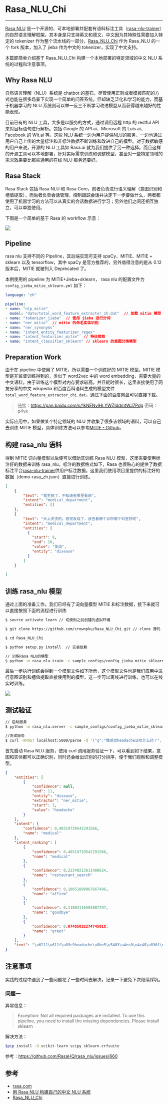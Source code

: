 
# Rasa_NLU_Chi
---


[Rasa NLU](https://rasa.com/) 是一个开源的、可本地部署并配套有语料标注工具（[rasa-nlu-trainer](https://rasahq.github.io/rasa-nlu-trainer/)）的自然语言理解框架。其本身是只支持英文和德文，中文因为其特殊性需要加入特定的 tokenizer 作为整个流水线的一部分，[Rasa_NLU_Chi](https://github.com/crownpku/Rasa_NLU_Chi) 作为 Rasa_NLU 的一个 fork 版本，加入了 jieba 作为中文的 tokenizer，实现了中文支持。

本篇即简单介绍基于 Rasa_NLU_Chi 构建一个本地部署的特定领域的中文 NLU 系统的过程和注意事项。


## Why Rasa NLU

自然语言理解（NLU）系统是 chatbot 的基石，尽管使用正则或者模板匹配的方式也能在很多场景下实现一个简单的问答系统，但却缺乏泛化和学习的能力，而基于机器学习的 NLU 系统则可以举一反三不断学习改进模型从而获得越来越好的性能表现。

目前已有的 NLU 工具，大多是以服务的方式，通过调用远程 http 的 restful API 来对目标语句进行解析。包括 Google 的 API.ai、Microsoft 的 Luis.ai、Facebook 的 Wit.ai 等。这些 NLU 系统一边为用户提供NLU的服务，一边也通过用户自己上传的大量标注和非标注数据不断训练和改进自己的模型。对于数据敏感的用户来说，开源的 NLU 工具如 Rasa.ai 就为我们提供了另一种选择。而且这样的开源工具可以本地部署，针对实际需求训练和调整模型，甚至对一些特定领域的需求效果要比那些通用的在线 NLU 服务还要好。

## Rasa Stack

Rasa Stack 包括 Rasa NLU 和 Rasa Core，前者负责进行语义理解（意图识别和槽值提取），而后者负责会话管理，控制跟踪会话并决定下一步要做什么，两者都使用了机器学习的方法可以从真实的会话数据进行学习；另外他们之间还相互独立，可以单独使用。

下图是一个简单的基于 Rasa 的 workflow 示意：

![](http://ochyazsr6.bkt.clouddn.com/3229ba75c0bfdb8ec3da223a84a64913.jpg)



## Pipeline

rasa nlu 支持不同的 Pipeline，其后端实现可支持 spaCy、MITIE、MITIE + sklearn 以及 tensorflow，其中 spaCy 是官方推荐的，另外值得注意的是从 0.12 版本后，MITIE 就被列入 Deprecated 了。

本例使用的 pipeline 为 MITIE+Jieba+sklearn， rasa nlu 的配置文件为 `config_jieba_mitie_sklearn.yml` 如下：

```yml
language: "zh"

pipeline:
- name: "nlp_mitie"
  model: "data/total_word_feature_extractor_zh.dat"  // 加载 mitie 模型
- name: "tokenizer_jieba"  // 使用 jieba 进行分词
- name: "ner_mitie"  // mitie 的命名实体识别
- name: "ner_synonyms"
- name: "intent_entity_featurizer_regex"
- name: "intent_featurizer_mitie"  // 特征提取
- name: "intent_classifier_sklearn" // sklearn 的意图分类模型
```



## Preparation Work

由于在 pipeline 中使用了 MITIE，所以需要一个训练好的 MITIE 模型。MITIE 模型是非监督训练得到的，类似于 word2vec 中的 word embedding，需要大量的中文语料，由于训练这个模型对内存要求较高，并且耗时很长，这里直接使用了网友分享的中文 wikipedia 和百度百科语料生成的模型文件 `total_word_feature_extractor_chi.dat`，通过下面的百度网盘可以直接下载。

> 链接：https://pan.baidu.com/s/1kNENvlHLYWZIddmtWJ7Pdg 密码：p4vx

实际应用中，如果做某个特定领域的 NLU 并收集了很多该领域的语料，可以自己去训练 MITIE 模型，具体训练方法可以参考[MITIE - Github](https://github.com/mit-nlp/MITIE)。


## 构建 rasa_nlu 语料

得到 MITIE 词向量模型以后便可以借助其训练 Rasa NLU 模型，这里需要使用标注好的数据来训练 rasa_nlu，标注的数据格式如下，Rasa 也很贴心的提供了数据标注平台[rasa-nlu-trainer](https://rasahq.github.io/rasa-nlu-trainer/)供用户标注数据。这里我们使用项目里提供的标注好的数据（demo-rasa_zh.json）直接进行训练。

```json
[
	{
	    "text": "我生病了，不知道去哪里看病",
	    "intent": "medical_department",
	    "entities": []
    },
    {
	    "text": "头上烫烫的，感觉发烧了，该去看哪个诊所哪个科室好呢",
	    "intent": "medical_department",
	    "entities": [
	      {
	        "start": 8,
	        "end": 10,
	        "value": "发烧",
	        "entity": "disease"
	      }
	    ]
    }

]
```

## 训练 rasa_nlu 模型

通过上面的准备工作，我们已经有了词向量模型 MITIE 和标注数据，接下来就可以直接按照下面的流程进行训练


```bash
$ source activate learn // 切换到之前创建的虚拟环境

$ git clone https://github.com/crownpku/Rasa_NLU_Chi.git // clone 源码

$ cd Rasa_NLU_Chi

$ python setup.py install  // 安装依赖

// 训练Rasa NLU的模型
$ python -m rasa_nlu.train -c sample_configs/config_jieba_mitie_sklearn.yml --data data/examples/rasa/demo-rasa_zh.json --path models

```

最后一步执行训练会得到一个模型文件如下所示，这个模型文件也是我们应用中进行意图识别和槽值提取直接使用到的模型，这一步可以离线进行训练，也可以在线实时训练。

![](http://ochyazsr6.bkt.clouddn.com/56e255b860872e17c4398a708c061a79.jpg)



## 测试验证

```bash
// 启动服务
$ python -m rasa_nlu.server -c sample_configs/config_jieba_mitie_sklearn.yml --path models

//测试服务
$ curl -XPOST localhost:5000/parse -d '{"q":"我感觉headache该吃什么药？", "project": "", "model": "model_20180912-202427"}' | python -mjson.tool
```
首先启动 Rasa NLU 服务，使用 curl 调用服务验证一下，可以看到如下结果，意图和实体都可以正确识别，同时还会给出识别的打分排序，便于我们观察和调整模型。

```json
{
    "entities": [
        {
            "confidence": null,
            "end": 11,
            "entity": "disease",
            "extractor": "ner_mitie",
            "start": 3,
            "value": "headache"
        }
    ],
    "intent": {
        "confidence": 0.40319739542291566,
        "name": "medical"
    },
    "intent_ranking": [
        {
            "confidence": 0.40319739542291566,
            "name": "medical"
        },
        {
            "confidence": 0.22340213611408624,
            "name": "restaurant_search"
        },
        {
            "confidence": 0.18051898067667496,
            "name": "affirm"
        },
        {
            "confidence": 0.11803116503887297,
            "name": "goodbye"
        },
        {
            "confidence": 0.07485032274745018,
            "name": "greet"
        }
    ],
    "text": "\u6211\u611f\u89c9headache\u8be5\u5403\u4ec0\u4e48\u836f\uff1f"
}
```

## 注意事项

实践的过程中遇到了一些问题花了一些时间去解决，记录一下避免下次继续踩坑。

### 问题一

异常信息：

> Exception: Not all required packages are installed. To use this pipeline, you need to install the missing dependencies. Please install sklearn

解决方法：

```bash
$pip install -U scikit-learn scipy sklearn-crfsuite
```

参考：https://github.com/RasaHQ/rasa_nlu/issues/660


## 参考

- [rasa.com](http://rasa.com/docs/getting-started/overview/)
- [用 Rasa NLU 构建自己的中文 NLU 系统](http://www.crownpku.com/2017/07/27/%E7%94%A8Rasa_NLU%E6%9E%84%E5%BB%BA%E8%87%AA%E5%B7%B1%E7%9A%84%E4%B8%AD%E6%96%87NLU%E7%B3%BB%E7%BB%9F.html)
- [Rasa_NLU_Chi](https://github.com/crownpku/Rasa_NLU_Chi)